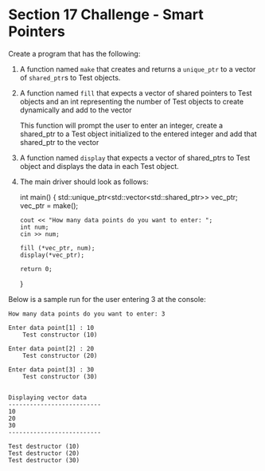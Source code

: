 # Section 17 Challenge - Smart Pointers #

Create a program that has the following:

1.  A function named `make` that creates and returns a `unique_ptr` to a vector of `shared_ptr`s to Test objects.

2.  A function named `fill` that expects a vector of shared pointers to Test objects and an int representing the number of Test objects to create dynamically and add to the vector

    This function will prompt the user to enter an integer, create a shared_ptr to a Test object initialized to the entered integer and add that shared_ptr to the vector

3.  A function named `display` that expects a vector of shared_ptrs to Test object and displays the data in each Test object.

4.  The main driver should look as follows:

    int main() {
        std::unique_ptr<std::vector<std::shared_ptr<Test>>> vec_ptr;
        vec_ptr = make();

        cout << "How many data points do you want to enter: ";
        int num;
        cin >> num;

        fill (*vec_ptr, num);
        display(*vec_ptr);

        return 0;
    }

Below is a sample run for the user entering 3 at the console:

    How many data points do you want to enter: 3

    Enter data point[1] : 10
        Test constructor (10)

    Enter data point[2] : 20
        Test constructor (20)

    Enter data point[3] : 30
        Test constructor (30)


    Displaying vector data
    --------------------------
    10
    20
    30
    --------------------------

    Test destructor (10)
    Test destructor (20)
    Test destructor (30)

